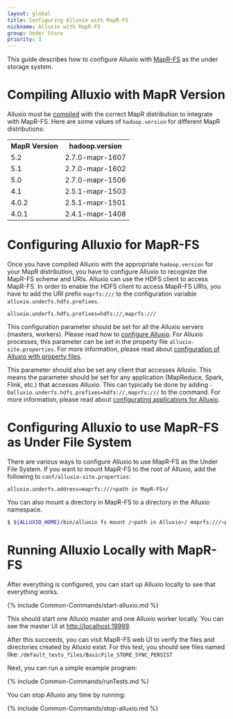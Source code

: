 ```yaml
---
layout: global
title: Configuring Alluxio with MapR-FS
nickname: Alluxio with MapR-FS
group: Under Store
priority: 3
---
```


This guide describes how to configure Alluxio with [MapR-FS](https://www.mapr.com/products/mapr-fs) as the under
storage system.

# Compiling Alluxio with MapR Version

Alluxio must be [compiled](Building-Alluxio-Master-Branch.html) with the correct MapR distribution to integrate with
MapR-FS. Here are some values of `hadoop.version` for different MapR distributions:

<table class="table table-striped">
<tr><th>MapR Version</th><th>hadoop.version</th></tr>
<tr>
  <td>5.2</td>
  <td>2.7.0-mapr-1607</td>
</tr>
<tr>
  <td>5.1</td>
  <td>2.7.0-mapr-1602</td>
</tr>
<tr>
  <td>5.0</td>
  <td>2.7.0-mapr-1506</td>
</tr>
<tr>
  <td>4.1</td>
  <td>2.5.1-mapr-1503</td>
</tr>
<tr>
  <td>4.0.2</td>
  <td>2.5.1-mapr-1501</td>
</tr>
<tr>
  <td>4.0.1</td>
  <td>2.4.1-mapr-1408</td>
</tr>
</table>

# Configuring Alluxio for MapR-FS

Once you have compiled Alluxio with the appropriate `hadoop.version` for your MapR distribution, you have to configure
Alluxio to recognize the MapR-FS scheme and URIs. Alluxio can use the HDFS client to access MapR-FS. In order to enable
the HDFS client to access MapR-FS URIs, you have to add the URI prefix `maprfs:///` to the configuration variable
`alluxio.underfs.hdfs.prefixes`.

```
alluxio.underfs.hdfs.prefixes=hdfs://,maprfs:///
```

This configuration parameter should be set for all the Alluxio servers (masters, workers). Please read how to
[configure Alluxio](Configuration-Settings.html). For Alluxio processes, this parameter can be set in the property file
`alluxio-site.properties`. For more information, please read about
[configuration of Alluxio with property files](Configuration-Settings.html#property-files).

This parameter should also be set any client that accesses Alluxio. This means the parameter should be set for any application
(MapReduce, Spark, Flink, etc.) that accesses Alluxio. This can typically be done by adding
`-Dalluxio.underfs.hdfs.prefixes=hdfs://,maprfs:///` to the command. For more information, please read
about [configurating applications for Alluxio](Configuration-Settings.html#application-settings).

# Configuring Alluxio to use MapR-FS as Under File System

There are various ways to configure Alluxio to use MapR-FS as the Under File System. If you want to mount MapR-FS to the
root of Alluxio, add the following to `conf/alluxio-site.properties`:
 
```
alluxio.underfs.address=maprfs:///<path in MapR-FS>/
```

You can also mount a directory in MapR-FS to a directory in the Alluxio namespace.

```bash
$ ${ALLUXIO_HOME}/bin/alluxio fs mount /<path in Alluxio>/ maprfs:///<path in MapR-FS>/
```

# Running Alluxio Locally with MapR-FS

After everything is configured, you can start up Alluxio locally to see that everything works.

{% include Common-Commands/start-alluxio.md %}

This should start one Alluxio master and one Alluxio worker locally. You can see the master UI at
[http://localhost:19999](http://localhost:19999).

After this succeeds, you can visit MapR-FS web UI to verify the files and directories created by Alluxio exist. For this test, you should see files named like: `/default_tests_files/BasicFile_STORE_SYNC_PERSIST`

Next, you can run a simple example program:

{% include Common-Commands/runTests.md %}

You can stop Alluxio any time by running:

{% include Common-Commands/stop-alluxio.md %}
